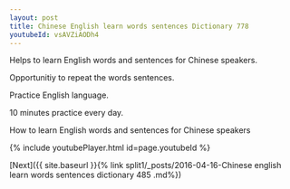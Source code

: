 ```yaml
---
layout: post
title: Chinese English learn words sentences Dictionary 778 
youtubeId: vsAVZiAODh4
---
```

 
 
Helps to learn English words and sentences for Chinese speakers.

Opportunitiy to repeat the words sentences. 

Practice English language. 
 
10 minutes practice every day. 
 
How to learn English words and sentences for Chinese speakers 
 
{% include youtubePlayer.html id=page.youtubeId %}
 
 
[Next]({{ site.baseurl }}{% link  split1/_posts/2016-04-16-Chinese english learn words sentences dictionary 485 .md%})
 
